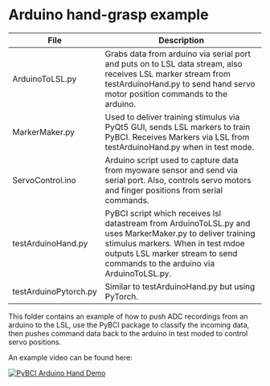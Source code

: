 # Arduino hand-grasp example

| File             | Description |
|------------------|-------------|
| ArduinoToLSL.py | Grabs data from arduino via serial port and puts on to LSL data stream, also receives LSL marker stream from testArduinoHand.py to send hand servo motor position commands to the arduino. |
| MarkerMaker.py  | Used to deliver training stimulus via PyQt5 GUI, sends LSL markers to train PyBCI. Receives Markers via LSL from testArduinoHand.py when in test mode. |
| ServoControl.ino | Arduino script used to capture data from myoware sensor and send via serial port. Also, controls servo motors and finger positions from serial commands. |
| testArduinoHand.py | PyBCI script which receives lsl datastream from ArduinoToLSL.py and uses MarkerMaker.py to deliver training stimulus markers. When in test mdoe outputs LSL marker stream to send commands to the arduino via ArduinoToLSL.py. |
| testArduinoPytorch.py | Similar to testArduinoHand.py but using PyTorch. |

This folder contains an example of how to push ADC recordings from an arduino to the LSL, use the PyBCI package to classify the incoming data, then pushes command data back to the arduino in test moded to control servo positions.

An example video can be found here:

[![PyBCI Arduino Hand Demo](https://img.youtube.com/vi/InEbiykeinQ/0.jpg)](https://www.youtube.com/watch?v=InEbiykeinQ)
